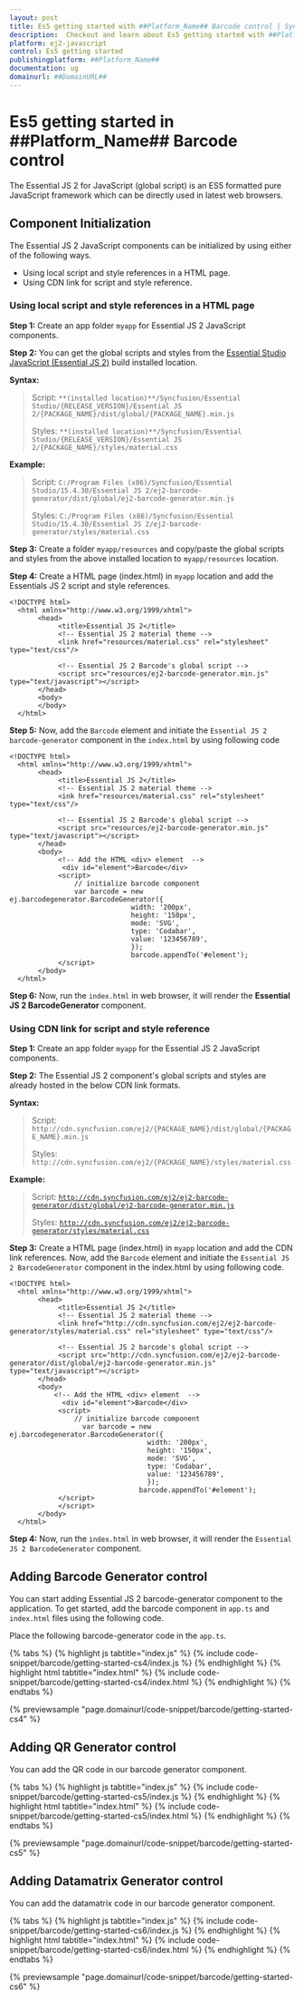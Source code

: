 ```yaml
---
layout: post
title: Es5 getting started with ##Platform_Name## Barcode control | Syncfusion
description:  Checkout and learn about Es5 getting started with ##Platform_Name## Barcode control of Syncfusion Essential JS 2 and more details.
platform: ej2-javascript
control: Es5 getting started 
publishingplatform: ##Platform_Name##
documentation: ug
domainurl: ##DomainURL##
---
```


# Es5 getting started in ##Platform_Name## Barcode control

The Essential JS 2 for JavaScript (global script) is an ES5 formatted pure JavaScript framework which can be directly used in latest web browsers.

## Component Initialization

The Essential JS 2 JavaScript components can be initialized by using either of the following ways.

* Using local script and style references in a HTML page.
* Using CDN link for script and style reference.

### Using local script and style references in a HTML page

**Step 1:** Create an app folder `myapp` for Essential JS 2 JavaScript components.

**Step 2:** You can get the global scripts and styles from the [Essential Studio JavaScript (Essential JS 2)](https://www.syncfusion.com/downloads/essential-js2) build installed location.

**Syntax:**
> Script: `**(installed location)**/Syncfusion/Essential Studio/{RELEASE_VERSION}/Essential JS 2/{PACKAGE_NAME}/dist/global/{PACKAGE_NAME}.min.js`
>
> Styles: `**(installed location)**/Syncfusion/Essential Studio/{RELEASE_VERSION}/Essential JS 2/{PACKAGE_NAME}/styles/material.css`

**Example:**

> Script: `C:/Program Files (x86)/Syncfusion/Essential Studio/15.4.30/Essential JS 2/ej2-barcode-generator/dist/global/ej2-barcode-generator.min.js`
>
> Styles: `C:/Program Files (x86)/Syncfusion/Essential Studio/15.4.30/Essential JS 2/ej2-barcode-generator/styles/material.css`

**Step 3:** Create a folder `myapp/resources` and copy/paste the global scripts and styles from the above installed location to `myapp/resources` location.

**Step 4:** Create a HTML page (index.html) in `myapp` location and add the Essentials JS 2 script and style references.

```
<!DOCTYPE html>
  <html xmlns="http://www.w3.org/1999/xhtml">
       <head>
            <title>Essential JS 2</title>
            <!-- Essential JS 2 material theme -->
            <link href="resources/material.css" rel="stylesheet" type="text/css"/>

            <!-- Essential JS 2 Barcode's global script -->
            <script src="resources/ej2-barcode-generator.min.js" type="text/javascript"></script>
       </head>
       <body>
       </body>
  </html>
```

**Step 5:** Now, add the `Barcode` element and initiate the `Essential JS 2 barcode-generator` component in the `index.html` by using following code

```
<!DOCTYPE html>
  <html xmlns="http://www.w3.org/1999/xhtml">
       <head>
            <title>Essential JS 2</title>
            <!-- Essential JS 2 material theme -->
            <ink href="resources/material.css" rel="stylesheet" type="text/css"/>

            <!-- Essential JS 2 Barcode's global script -->
            <script src="resources/ej2-barcode-generator.min.js" type="text/javascript"></script>
       </head>
       <body>
            <!-- Add the HTML <div> element  -->
             <div id="element">Barcode</div>
            <script>
                // initialize barcode component
                var barcode = new ej.barcodegenerator.BarcodeGenerator({
                              width: '200px',
                              height: '150px',
                              mode: 'SVG',
                              type: 'Codabar',
                              value: '123456789',
                              });
                              barcode.appendTo('#element');
            </script>
       </body>
  </html>
```

**Step 6:** Now, run the `index.html` in web browser, it will render the **Essential JS 2 BarcodeGenerator** component.

### Using CDN link for script and style reference

**Step 1:** Create an app folder `myapp` for the Essential JS 2 JavaScript components.

**Step 2:** The Essential JS 2 component's global scripts and styles are already hosted in the below CDN link formats.

**Syntax:**
> Script: `http://cdn.syncfusion.com/ej2/{PACKAGE_NAME}/dist/global/{PACKAGE_NAME}.min.js`
>
> Styles: `http://cdn.syncfusion.com/ej2/{PACKAGE_NAME}/styles/material.css`

**Example:**
> Script: [`http://cdn.syncfusion.com/ej2/ej2-barcode-generator/dist/global/ej2-barcode-generator.min.js`](http://cdn.syncfusion.com/ej2/ej2-barcode-generator/dist/global/ej2-barcode-generator.min.js)
>
> Styles: [`http://cdn.syncfusion.com/ej2/ej2-barcode-generator/styles/material.css`](http://cdn.syncfusion.com/ej2/ej2-barcode-generator/styles/material.css)

**Step 3:** Create a HTML page (index.html) in `myapp` location and add the CDN link references. Now, add the `Barcode` element and initiate the `Essential JS 2 BarcodeGenerator` component in the index.html by using following code.

```
<!DOCTYPE html>
  <html xmlns="http://www.w3.org/1999/xhtml">
       <head>
            <title>Essential JS 2</title>
            <!-- Essential JS 2 material theme -->
            <link href="http://cdn.syncfusion.com/ej2/ej2-barcode-generator/styles/material.css" rel="stylesheet" type="text/css"/>

            <!-- Essential JS 2 barcode's global script -->
            <script src="http://cdn.syncfusion.com/ej2/ej2-barcode-generator/dist/global/ej2-barcode-generator.min.js" type="text/javascript"></script>
       </head>
       <body>
           <!-- Add the HTML <div> element  -->
             <div id="element">Barcode</div>
            <script>
                // initialize barcode component
                  var barcode = new ej.barcodegenerator.BarcodeGenerator({
                                  width: '200px',
                                  height: '150px',
                                  mode: 'SVG',
                                  type: 'Codabar',
                                  value: '123456789',
                                  });
                                barcode.appendTo('#element');
            </script>
            </script>
       </body>
  </html>

```

**Step 4:** Now, run the `index.html` in web browser, it will render the `Essential JS 2 BarcodeGenerator` component.

## Adding Barcode Generator control

You can start adding Essential JS 2 barcode-generator component to the application. To get started, add the barcode component in `app.ts` and `index.html` files using the following code.

Place the following barcode-generator  code in the `app.ts`.

{% tabs %}
{% highlight js tabtitle="index.js" %}
{% include code-snippet/barcode/getting-started-cs4/index.js %}
{% endhighlight %}
{% highlight html tabtitle="index.html" %}
{% include code-snippet/barcode/getting-started-cs4/index.html %}
{% endhighlight %}
{% endtabs %}
        
{% previewsample "page.domainurl/code-snippet/barcode/getting-started-cs4" %}

## Adding QR Generator control

You can add the QR code in our barcode generator component.

{% tabs %}
{% highlight js tabtitle="index.js" %}
{% include code-snippet/barcode/getting-started-cs5/index.js %}
{% endhighlight %}
{% highlight html tabtitle="index.html" %}
{% include code-snippet/barcode/getting-started-cs5/index.html %}
{% endhighlight %}
{% endtabs %}
        
{% previewsample "page.domainurl/code-snippet/barcode/getting-started-cs5" %}

## Adding Datamatrix Generator control

You can add the datamatrix code in our barcode generator component.

{% tabs %}
{% highlight js tabtitle="index.js" %}
{% include code-snippet/barcode/getting-started-cs6/index.js %}
{% endhighlight %}
{% highlight html tabtitle="index.html" %}
{% include code-snippet/barcode/getting-started-cs6/index.html %}
{% endhighlight %}
{% endtabs %}
        
{% previewsample "page.domainurl/code-snippet/barcode/getting-started-cs6" %}